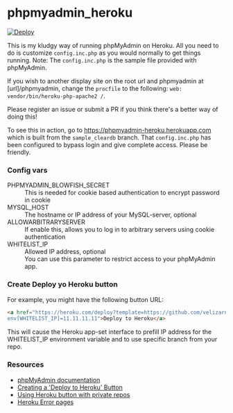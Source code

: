 phpmyadmin_heroku
=================

[![Deploy](https://www.herokucdn.com/deploy/button.svg)](https://heroku.com/deploy)

This is my kludgy way of running phpMyAdmin on Heroku. All you need to do is
customize `config.inc.php` as you would normally to get things running.
Note: The `config.inc.php` is the sample file provided with phpMyAdmin.

If you wish to another display site on the root url and phpmyadmin at
[url]/phpmyadmin, change the `procfile` to the following:
`web: vendor/bin/heroku-php-apache2 /`.

Please register an issue or submit a PR if you think there's a better way of
doing this!

To see this in action, go to https://phpmyadmin-heroku.herokuapp.com which is
built from the `sample_cleardb` branch. That `config.inc.php` has been
configured to bypass login and give complete access. Please be friendly.

### Config vars

<dl>
  <dt>PHPMYADMIN_BLOWFISH_SECRET</dt>
  <dd>This is needed for cookie based authentication to encrypt password in cookie</dd>
  <dt>MYSQL_HOST</dt>
  <dd>The hostname or IP address of your MySQL-server, optional</dd>
  <dt>ALLOWARBITRARYSERVER</dt>
  <dd>If enable this, allows you to log in to arbitrary servers using cookie authentication</dd>
  <dt>WHITELIST_IP</dt>
  <dd>
    Allowed IP address, optional<br />
    You can use this parameter to restrict access to your phpMyAdmin app.
  </dd>
</dl>

### Create Deploy yo Heroku button

For example, you might have the following button URL:
```html
<a href="https://heroku.com/deploy?template=https://github.com/velizarn/phpmyadmin_heroku/tree/master&
env[WHITELIST_IP]=11.11.11.11">Deploy to Heroku</a>
```
This will cause the Heroku app-set interface to prefill IP address for the WHITELIST_IP environment variable and to use specific branch from your repo.


### Resources
- [phpMyAdmin documentation](https://docs.phpmyadmin.net/en/latest/config.html)
- [Creating a 'Deploy to Heroku' Button](https://devcenter.heroku.com/articles/heroku-button)
- [Using Heroku button with private repos](https://devcenter.heroku.com/articles/heroku-button#private-github-repos)
- [Heroku Error pages](https://devcenter.heroku.com/articles/error-pages)